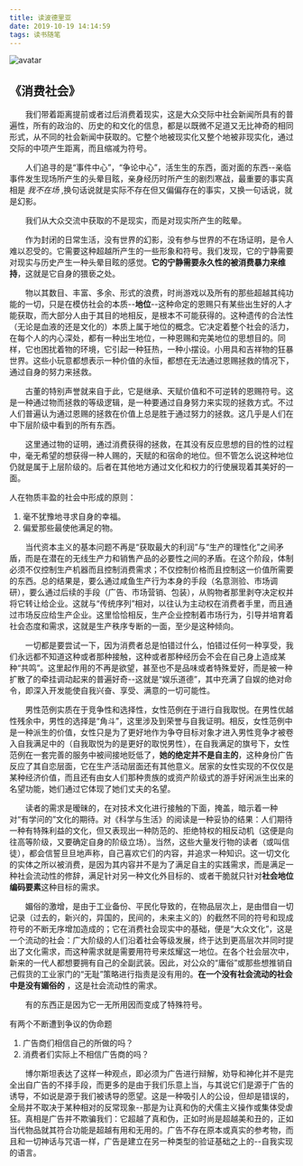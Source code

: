 ```yaml
---
title: 读波德里亚
date: 2019-10-19 14:14:59
tags: 读书随笔
---
```


![avatar](https://ftp.bmp.ovh/imgs/2019/10/2d24b7376a28e312.jpg)

《消费社会》
---
&emsp;&emsp;我们带着距离提前或者过后消费着现实，这是大众交际中社会新闻所具有的普遍性，所有的政治的、历史的和文化的信息，都是以既微不足道又无比神奇的相同形式，从不同的社会新闻中获取的。它整个地被现实化又整个地被非现实化，通过交际的中项产生距离，而且缩减为符号。

&emsp;&emsp;人们追寻的是“事件中心”，“争论中心”，活生生的东西，面对面的东西--亲临事件发生现场所产生的头晕目眩，亲身经历时所产生的剧烈寒战，最重要的事实真相是 *我不在场* ,换句话说就是实际不存在但又偏偏存在的事实，又换一句话说，就是幻影。

&emsp;&emsp;我们从大众交流中获取的不是现实，而是对现实所产生的眩晕。

<!-- more -->

&emsp;&emsp;作为封闭的日常生活，没有世界的幻影，没有参与世界的不在场证明，是令人难以忍受的。它需要这种超越所产生的一些形象和符号。我们发现，它的宁静需要对现实与历史产生一种头晕目眩的感觉。**它的宁静需要永久性的被消费暴力来维持**，这就是它自身的猥亵之处。

&emsp;&emsp;物以其数目、丰富、多余、形式的浪费，时尚游戏以及所有的那些超越其纯功能的一切，只是在模仿社会的本质--**地位**--这种命定的恩赐只有某些出生好的人才能获取，而大部分人由于其目的地相反，是根本不可能获得的。这种遗传的合法性（无论是血液的还是文化的）本质上属于地位的概念。它决定着整个社会的活力，在每个人的内心深处，都有一种出生地位，一种恩赐和完美地位的思想目的。同样，它也困扰着物的环境，它引起一种狂热，一种小摆设。小用具和吉祥物的狂暴世界。这些小玩意都想表示一种价值的永恒，都想在无法通过恩赐拯救的情况下，通过自身的努力来拯救。

&emsp;&emsp;古董的特别声誉就来自于此，它是继承、天赋价值和不可逆转的恩赐符号。这是一种通过物而拯救的等级逻辑，是一种要通过自身努力来实现的拯救方式。不过人们普遍认为通过恩赐的拯救在价值上总是胜于通过努力的拯救。这几乎是人们在中下层阶级中看到的所有东西。

&emsp;&emsp;这里通过物的证明，通过消费获得的拯救，在其没有反应思想的目的性的过程中，毫无希望的想获得一种人赐的，天赋的和宿命的地位。但不管怎么说这种地位仍就是属于上层阶级的。后者在其他地方通过文化和权力的行使展现着其美好的一面。

人在物质丰盈的社会中形成的原则：  
1. 毫不犹豫地寻求自身的幸福。
2. 偏爱那些最使他满足的物。

&emsp;&emsp;当代资本主义的基本问题不再是“获取最大的利润”与“生产的理性化”之间矛盾，而是在潜在的无线生产力和销售产品的必要性之间的矛盾。在这个阶段，体制必须不仅控制生产机器而且控制消费需求；不仅控制价格而且控制这一价值所需要的东西。总的结果是，要么通过咸鱼生产行为本身的手段（名意测验、市场调研），要么通过后续的手段（广告、市场营销、包装），从购物者那里剥夺决定权并将它转让给企业。这就与“传统序列”相对，以往认为主动权在消费者手里，而且通过市场反应给生产企业。这里恰恰相反，生产企业控制着市场行为，引导并培育着社会态度和需求，这就是生产秩序专断的一面，至少是这种倾向。

&emsp;&emsp;一切都是要尝试一下，因为消费者总是怕错过什么，怕错过任何一种享受，我们永远都不知道这种或者那种接触，这种或者那种经历会不会在自己身上造成某种“共鸣”。这里起作用的不再是欲望，甚至也不是品味或者特殊爱好，而是被一种扩散了的牵挂调动起来的普遍好奇--这就是“娱乐道德”，其中充满了自娱的绝对命令，即深入开发能使自我兴奋、享受、满意的一切可能性。

&emsp;&emsp;男性范例实质在于竞争性和选择性，女性范例在于进行自我取悦。在男性优越性残余中，男性的选择是“角斗”，这里涉及到荣誉与自我证明。相反，女性范例中是一种派生的价值，女性只是为了更好地作为争夺目标对象才进入男性竞争才被卷入自我满足中的（自我取悦为的是更好的取悦男性），在自我满足的旗号下，女性范例在一套完善的服务中被间接地贬低了，**她的绝定并不是自主的**，这种身份广告反应了其自恋层面，它在生产活动层面还有其他意义。居家的女性实现的不仅仅是某种经济价值，而且还有由女人们那种贵族的或资产阶级式的游手好闲派生出来的名望功能，她们通过它体现了她们丈夫的名望。

&emsp;&emsp;读者的需求是暧昧的，在对技术文化进行接触的下面，掩盖，暗示着一种对“有学问的”文化的期待。对《科学与生活》的阅读是一种妥协的结果：人们期待一种有特殊利益的文化，但又表现出一种防范的、拒绝特权的相反动机（这便是向往高等阶级，又要确定自身的阶级立场）。当然，这些大量发行物的读者（或叫信徒），都会信誓旦旦地声称，自己喜欢它们的内容，并追求一种知识。这一切文化的实体之所以被消费，是因为其内容并不是为了满足自主的实践需求，而是满足一种社会流动性的修辞，满足针对另一种文化外目标的、或者干脆就只针对**社会地位编码要素**这种目标的需求。

&emsp;&emsp;媚俗的激增，是由于工业备份、平民化导致的，在物品层次上，是由借自一切记录（过去的，新兴的，异国的，民间的，未来主义的）的截然不同的符号和现成符号的不断无序增加造成的；它在消费社会现实中的基础，便是“大众文化”，这是一个流动的社会：广大阶级的人们沿着社会等级发展，终于达到更高层次并同时提出了文化需求，而这种需求就是需要用符号来炫耀这一地位。在各个社会层次中，新来的一代人都想要拥有自己的全副武装。因此，对公众的“庸俗”或那些想推销自己假货的工业家门的“无耻”策略进行指责是没有用的。**在一个没有社会流动的社会中是没有媚俗的** ，这是社会流动性的需求。

&emsp;&emsp;有的东西正是因为它一无所用因而变成了特殊符号。

有两个不断遭到争议的伪命题  
1. 广告商们相信自己的所做的吗？
2. 消费者们实际上不相信广告商的吗？

&emsp;&emsp;博尔斯坦表达了这样一种观点，即必须为广告进行辩解，劝导和神化并不是完全出自广告的不择手段，而更多的是由于我们乐意上当，与其说它们是源于广告的诱导，不如说是源于我们被诱导的愿望。这是一种吸引人的公设，但却是错误的，全局并不取决于某种相对的反常现象--那是为让真和伪的犬儒主义操作或集体受虐狂。真相是广告并不欺骗我们：它超越了真和伪，正如时尚是超越美和丑的，正如当代物品就其符合功能是超越有用和无用的。广告不存在原本或真实的参考物，而且和一切神话与咒语一样，广告是建立在另一种类型的验证基础之上的--自我实现的语言。
